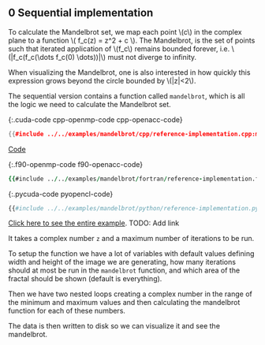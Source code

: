 0 Sequential implementation
---------------------------
To calculate the Mandelbrot set, we map each point \\(c\\) in the complex plane to a function \\( f_c(z) = z^2 + c \\). The Mandelbrot, is the set of points such that iterated application of \\(f_c\\) remains bounded forever, i.e. \\(|f_c(f_c(\dots f_c(0) \dots))|\\) must not diverge to infinity.

When visualizing the Mandelbrot, one is also interested in how quickly this expression grows beyond the circle bounded by \\(|z|<2\\).

The sequential version contains a function called `mandelbrot`, which is all the logic we need to calculate the Mandelbrot set.

{:.cuda-code cpp-openmp-code cpp-openacc-code}
```c++
{{#include ../../examples/mandelbrot/cpp/reference-implementation.cpp:mandelbrot}}
```
[Code](/jupyter/lab/workspaces/baz/tree/mandelbrot/cpp/reference-implementation.ipynb)

{:.f90-openmp-code f90-openacc-code}
```f90
{{#include ../../examples/mandelbrot/fortran/reference-implementation.f90:mandelbrot}}
```

{:.pycuda-code pyopencl-code}
```python
{{#include ../../examples/mandelbrot/python/reference-implementation.py:mandelbrot}}
```

[Click here to see the entire example](https://github.com). TODO: Add link

It takes a complex number `z` and a maximum number of iterations to be run.

To setup the function we have a lot of variables with default values defining width and height of the image we are generating, how many iterations should at most be run in the `mandelbrot` function, and which area of the fractal should be shown (default is everything).

Then we have two nested loops creating a complex number in the range of the minimum and maximum values and then calculating the mandelbrot function for each of these numbers.

The data is then written to disk so we can visualize it and see the mandelbrot.
